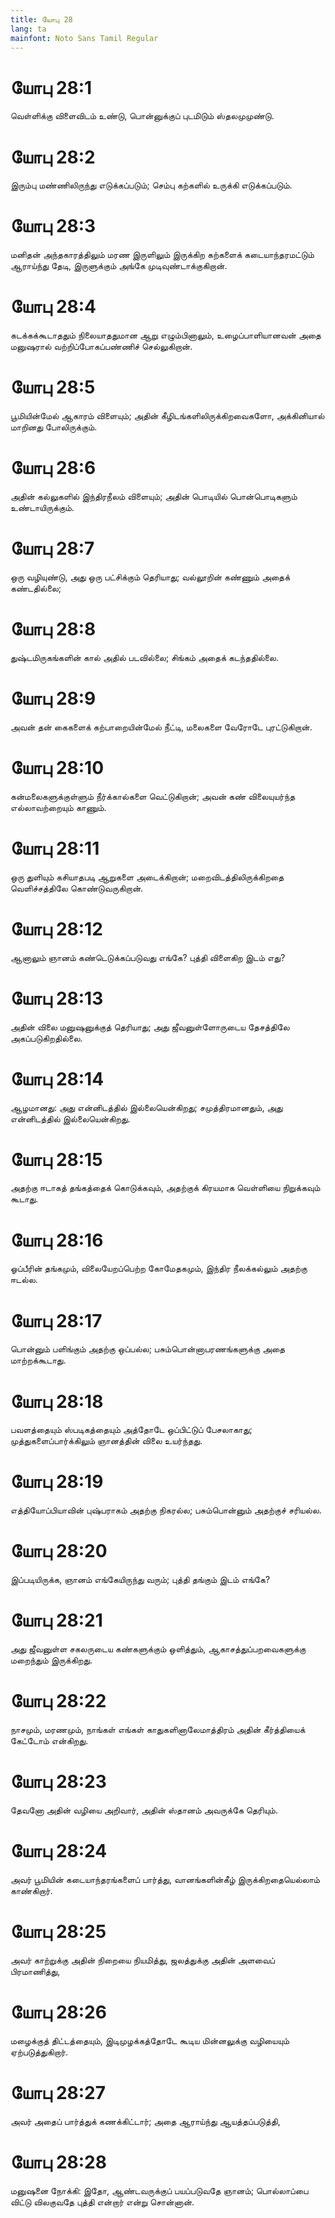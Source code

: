 ```yaml
---
title: யோபு 28
lang: ta
mainfont: Noto Sans Tamil Regular
---
```


# யோபு 28:1

வெள்ளிக்கு விளைவிடம் உண்டு, பொன்னுக்குப் புடமிடும் ஸ்தலமுமுண்டு.

# யோபு 28:2

இரும்பு மண்ணிலிருந்து எடுக்கப்படும்; செம்பு கற்களில் உருக்கி எடுக்கப்படும்.

# யோபு 28:3

மனிதன் அந்தகாரத்திலும் மரண இருளிலும் இருக்கிற கற்களைக் கடையாந்தரமட்டும் ஆராய்ந்து தேடி, இருளுக்கும் அங்கே முடிவுண்டாக்குகிறான்.

# யோபு 28:4

கடக்கக்கூடாததும் நிலையாததுமான ஆறு எழும்பினாலும், உழைப்பாளியானவன் அதை மனுஷரால் வற்றிப்போகப்பண்ணிச் செல்லுகிறான்.

# யோபு 28:5

பூமியின்மேல் ஆகாரம் விளையும்; அதின் கீழிடங்களிலிருக்கிறவைகளோ, அக்கினியால் மாறினது போலிருக்கும்.

# யோபு 28:6

அதின் கல்லுகளில் இந்திரநீலம் விளையும்; அதின் பொடியில் பொன்பொடிகளும் உண்டாயிருக்கும்.

# யோபு 28:7

ஒரு வழியுண்டு, அது ஒரு பட்சிக்கும் தெரியாது; வல்லூறின் கண்ணும் அதைக் கண்டதில்லை;

# யோபு 28:8

துஷ்டமிருகங்களின் கால் அதில் படவில்லை; சிங்கம் அதைக் கடந்ததில்லை.

# யோபு 28:9

அவன் தன் கைகளைக் கற்பாறையின்மேல் நீட்டி, மலைகளை வேரோடே புரட்டுகிறான்.

# யோபு 28:10

கன்மலைகளுக்குள்ளும் நீர்க்கால்களை வெட்டுகிறான்; அவன் கண் விலையுயர்ந்த எல்லாவற்றையும் காணும்.

# யோபு 28:11

ஒரு துளியும் கசியாதபடி ஆறுகளை அடைக்கிறான்; மறைவிடத்திலிருக்கிறதை வெளிச்சத்திலே கொண்டுவருகிறான்.

# யோபு 28:12

ஆனாலும் ஞானம் கண்டெடுக்கப்படுவது எங்கே? புத்தி விளைகிற இடம் எது?

# யோபு 28:13

அதின் விலை மனுஷனுக்குத் தெரியாது; அது ஜீவனுள்ளோருடைய தேசத்திலே அகப்படுகிறதில்லை.

# யோபு 28:14

ஆழமானது: அது என்னிடத்தில் இல்லையென்கிறது; சமுத்திரமானதும், அது என்னிடத்தில் இல்லையென்கிறது.

# யோபு 28:15

அதற்கு ஈடாகத் தங்கத்தைக் கொடுக்கவும், அதற்குக் கிரயமாக வெள்ளியை நிறுக்கவும் கூடாது.

# யோபு 28:16

ஓப்பீரின் தங்கமும், விலையேறப்பெற்ற கோமேதகமும், இந்திர நீலக்கல்லும் அதற்கு ஈடல்ல.

# யோபு 28:17

பொன்னும் பளிங்கும் அதற்கு ஒப்பல்ல; பசும்பொன்னாபரணங்களுக்கு அதை மாற்றக்கூடாது.

# யோபு 28:18

பவளத்தையும் ஸ்படிகத்தையும் அத்தோடே ஒப்பிட்டுப் பேசலாகாது; முத்துகளைப்பார்க்கிலும் ஞானத்தின் விலை உயர்ந்தது.

# யோபு 28:19

எத்தியோப்பியாவின் புஷ்பராகம் அதற்கு நிகரல்ல; பசும்பொன்னும் அதற்குச் சரியல்ல.

# யோபு 28:20

இப்படியிருக்க, ஞானம் எங்கேயிருந்து வரும்; புத்தி தங்கும் இடம் எங்கே?

# யோபு 28:21

அது ஜீவனுள்ள சகலருடைய கண்களுக்கும் ஒளித்தும், ஆகாசத்துப்பறவைகளுக்கு மறைந்தும் இருக்கிறது.

# யோபு 28:22

நாசமும், மரணமும், நாங்கள் எங்கள் காதுகளினாலேமாத்திரம் அதின் கீர்த்தியைக் கேட்டோம் என்கிறது.

# யோபு 28:23

தேவனோ அதின் வழியை அறிவார், அதின் ஸ்தானம் அவருக்கே தெரியும்.

# யோபு 28:24

அவர் பூமியின் கடையாந்தரங்களைப் பார்த்து, வானங்களின்கீழ் இருக்கிறதையெல்லாம் காண்கிறார்.

# யோபு 28:25

அவர் காற்றுக்கு அதின் நிறையை நியமித்து, ஜலத்துக்கு அதின் அளவைப் பிரமாணித்து,

# யோபு 28:26

மழைக்குத் திட்டத்தையும், இடிமுழக்கத்தோடே கூடிய மின்னலுக்கு வழியையும் ஏற்படுத்துகிறார்.

# யோபு 28:27

அவர் அதைப் பார்த்துக் கணக்கிட்டார்; அதை ஆராய்ந்து ஆயத்தப்படுத்தி,

# யோபு 28:28

மனுஷனை நோக்கி: இதோ, ஆண்டவருக்குப் பயப்படுவதே ஞானம்; பொல்லாப்பை விட்டு விலகுவதே புத்தி என்றார் என்று சொன்னான்.

